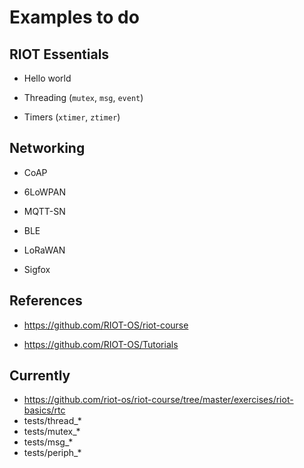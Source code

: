 # Examples to do

## RIOT Essentials

- Hello world

- Threading (`mutex`, `msg`, `event`)

- Timers (`xtimer`, `ztimer`)

## Networking

- CoAP

- 6LoWPAN

- MQTT-SN

- BLE

- LoRaWAN

- Sigfox

## References

- https://github.com/RIOT-OS/riot-course

- https://github.com/RIOT-OS/Tutorials

## Currently

- https://github.com/riot-os/riot-course/tree/master/exercises/riot-basics/rtc
- tests/thread_*
- tests/mutex_*
- tests/msg_*
- tests/periph_*
